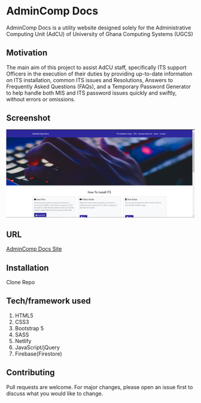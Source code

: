# AdminComp Docs

AdminComp Docs is a utility website designed solely for the Administrative Computing Unit (AdCU) of University of Ghana Computing Systems (UGCS)

## Motivation

The main aim of this project to assist AdCU staff, specifically ITS support Officers in the execution of their duties by providing up-to-date information on ITS installation, common ITS issues and Resolutions, Answers to Frequently Asked Questions (FAQs), and a Temporary Password Generator to help handle both MIS and ITS password issues quickly and swiftly, without errors or omissions.

## Screenshot

[![AdminComp Docs](images/admin.PNG "AdminComp Docs")]()

## URL

[AdminComp Docs Site](https://zen-ptolemy-6bcc40.netlify.app/)

## Installation

Clone Repo

## Tech/framework used

1. HTML5
2. CSS3
3. Bootstrap 5
4. SASS
5. Netlify
6. JavaScript/jQuery
7. Firebase(Firestore)

## Contributing

Pull requests are welcome. For major changes, please open an issue first to discuss what you would like to change.
